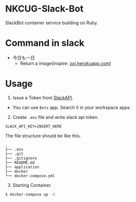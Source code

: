 # NKCUG-Slack-Bot

SlackBot container service building on Ruby.

# Command in slack
+ 今日も一日
  + Return a image(inspire: [zoi.herokuapp.com](https://zoi.herokuapp.com/))

# Usage 

1. Issue a Token from [SlackAPI](https://api.slack.com/).
  + You can use `Bots` app. Search it in your workspace apps.

2. Create `.env` file and write slack api token.

```.env
SLACK_API_KEY=INSERT_HERE
```
The file structure should be like this.
```
.
├── .env
├── .git
├── .gitignore
├── README.md
├── application
├── docker
└── docker-compose.yml
```

3. Starting Container.

```bash
$ docker-compose up -d
```